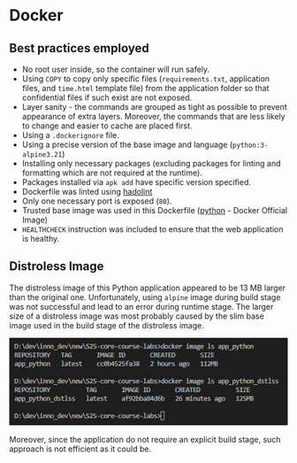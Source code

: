 # Docker

## Best practices employed

- No root user inside, so the container will run safely.
- Using `COPY` to copy only specific files (`requirements.txt`, application files, and `time.html` template file) from the application folder so that confidential files if such exist are not exposed.
- Layer sanity - the commands are grouped as tight as possible to prevent appearance of extra layers. Moreover, the commands that are less likely to change and easier to cache are placed first.
- Using a `.dockerignore` file.
- Using a precise version of the base image and language (`python:3-alpine3.21`)
- Installing only necessary packages (excluding packages for linting and formatting which are not required at the runtime).
- Packages installed via `apk add` have specific version specified.
- Dockerfile was linted using [hadolint](https://hadolint.github.io/hadolint/)
- Only one necessary port is exposed (`80`).
- Trusted base image was used in this Dockerfile ([python](https://hub.docker.com/_/python) - Docker Official Image)
- `HEALTHCHECK` instruction was included to ensure that the web application is healthy.

## Distroless Image

The distroless image of this Python application appeared to be 13 MB larger than the original one. Unfortunately, using `alpine` image during build stage was not successful and lead to an error during runtime stage.
The larger size of a distroless image was most probably caused by the slim base image used in the build stage of the distroless image.

![docker_python.png](docker_python.png "Size comparison")

Moreover, since the application do not require an explicit build stage, such approach is not efficient as it could be.

